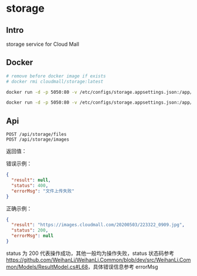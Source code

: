 # storage

## Intro

storage service for Cloud Mall

## Docker

``` bash
# remove before docker image if exists
# docker rmi cloudmall/storage:latest

docker run -d -p 5050:80 -v /etc/configs/storage.appsettings.json:/app/appsettings/Production.json cloudmall/storage:latest

docker run -d -p 5050:80 -v /etc/configs/storage.appsettings.json:/app/appsettings/Production.json cloudmall/storage:latest
```

## Api

```
POST /api/storage/files
POST /api/storage/images
```

返回值：

错误示例：

``` json
{
  "result": null,
  "status": 400,
  "errorMsg": "文件上传失败"
}
```

正确示例：

``` json
{
  "result": "https://images.cloudmall.com/20200503/223322_0909.jpg",
  "status": 200,
  "errorMsg": null
}
```

status 为 200 代表操作成功，其他一般均为操作失败，status 状态码参考 <https://github.com/WeihanLi/WeihanLi.Common/blob/dev/src/WeihanLi.Common/Models/ResultModel.cs#L68>，具体错误信息参考 errorMsg 
